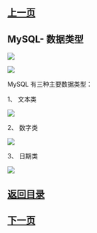 ## [上一页](course01)
## MySQL- 数据类型


![](http://ww4.sinaimg.cn/large/0060lm7Tly1fna6g72z3hj30o50cmwib.jpg)

![](http://ww1.sinaimg.cn/large/0060lm7Tly1fna6j6eq97j30ni0f0n80.jpg)

MySQL 有三种主要数据类型：

1、 文本类

![](http://ww3.sinaimg.cn/large/0060lm7Tly1fna6lm9zwgj30oo0ffqep.jpg)

2、 数字类

![](http://ww3.sinaimg.cn/large/0060lm7Tly1fna6oa1ww7j30u509e10x.jpg)

3、 日期类

![](http://ww1.sinaimg.cn/large/0060lm7Tly1fna6pwku80j30up0a6do6.jpg)




## [返回目录](https://wuchengcheng110120.github.io/MySQL/learnMySQL)
## [下一页](course03)

